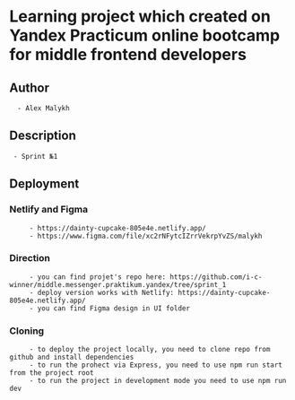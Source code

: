# Learning project which created on Yandex Practicum online bootcamp for middle frontend developers

## Author
      - Alex Malykh
## Description
     - Sprint №1

## Deployment

### Netlify and Figma 
         - https://dainty-cupcake-805e4e.netlify.app/
         - https://www.figma.com/file/xc2rNFytcIZrrVekrpYvZS/malykh

### Direction
         - you can find projet's repo here: https://github.com/i-c-winner/middle.messenger.praktikum.yandex/tree/sprint_1
         - deploy version works with Netlify: https://dainty-cupcake-805e4e.netlify.app/
         - you can find Figma design in UI folder 
### Cloning
         - to deploy the project locally, you need to clone repo from github and install dependencies
         - to run the prohect via Express, you need to use npm run start from the project root
         - to run the project in development mode you need to use npm run dev
       